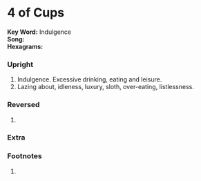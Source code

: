 # 4 of Cups

**Key Word:** Indulgence  
**Song:**   
**Hexagrams:** 



### Upright

1) Indulgence. Excessive drinking, eating and leisure.
2) Lazing about, idleness, luxury, sloth, over-eating, listlessness.



### Reversed

1) 



### Extra





### Footnotes

1. 


